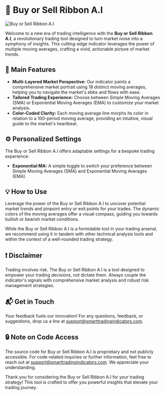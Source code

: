# 🚀 Buy or Sell Ribbon A.I 

![Buy or Sell Ribbon A.I](BuyorSellRibbonAI_1D.png)

Welcome to a new era of trading intelligence with the **Buy or Sell Ribbon A.I**, a revolutionary trading tool designed to turn market noise into a symphony of insights. This cutting-edge indicator leverages the power of multiple moving averages, crafting a vivid, actionable picture of market trends.

## 🌟 Main Features 

- **Multi-Layered Market Perspective:** Our indicator paints a comprehensive market portrait using 18 distinct moving averages, helping you to navigate the market's ebbs and flows with ease.
- **Tailored Trading Experience:** Choose between Simple Moving Averages (SMA) or Exponential Moving Averages (EMA) to customize your market analysis.
- **Color-Coded Clarity:** Each moving average line morphs its color in relation to a 100-period moving average, providing an intuitive, visual guide to the market's heartbeat.

## ⚙️ Personalized Settings

The Buy or Sell Ribbon A.I offers adaptable settings for a bespoke trading experience:

- **Exponential MA:** A simple toggle to switch your preference between Simple Moving Averages (SMA) and Exponential Moving Averages (EMA).

## 💡 How to Use

Leverage the power of the Buy or Sell Ribbon A.I to uncover potential market trends and pinpoint entry or exit points for your trades. The dynamic colors of the moving averages offer a visual compass, guiding you towards bullish or bearish market conditions.

While the Buy or Sell Ribbon A.I is a formidable tool in your trading arsenal, we recommend using it in tandem with other technical analysis tools and within the context of a well-rounded trading strategy.

## ❗ Disclaimer

Trading involves risk. The Buy or Sell Ribbon A.I is a tool designed to empower your trading decisions, not dictate them. Always couple the indicator's signals with comprehensive market analysis and robust risk management strategies.

## 📬 Get in Touch

Your feedback fuels our innovation! For any questions, feedback, or suggestions, drop us a line at support@smarttradingindicators.com.

## 🔒 Note on Code Access

The source code for Buy or Sell Ribbon A.I is proprietary and not publicly accessible. For code-related inquiries or further information, feel free to reach out at support@smarttradingindicators.com. We appreciate your understanding.

Thank you for considering the Buy or Sell Ribbon A.I for your trading strategy! This tool is crafted to offer you powerful insights that elevate your trading journey.
